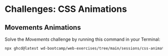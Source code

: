 # Challenges: CSS Animations

## Movements Animations

Solve the _Movements_ challenge by running this command in your Terminal:

```bash
npx ghcd@latest wd-bootcamp/web-exercises/tree/main/sessions/css-animations/movements
```
